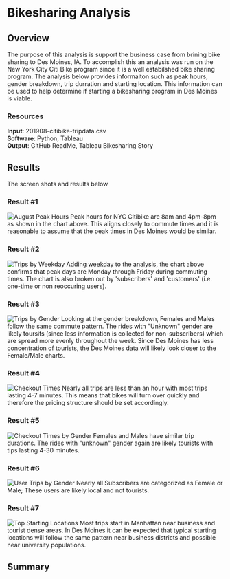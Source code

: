 # Bikesharing Analysis

## Overview
The purpose of this analysis is support the business case from brining bike sharing to Des Moines, IA. To accomplish this an analysis was run on the New York City Citi Bike program since it is a well estabilshed bike sharing program. The analysis below provides informaiton such as peak hours, gender breakdown, trip durration and starting location. This information can be used to help determine if starting a bikesharing program in Des Moines is viable. 

### Resources
**Input**: 201908-citibike-tripdata.csv <br/>
**Software**: Python, Tableau <br/>
**Output**: GitHub ReadMe, Tableau Bikesharing Story <br/>

## Results
The screen shots and results below 


### Result #1
![August Peak Hours](https://github.com/mhorstman/Bikesharing/blob/main/Tableau_Screenshots/August_User_Peak_Hours.png)
Peak hours for NYC Citibike are 8am and 4pm-8pm as shown in the chart above. This aligns closely to commute times and it is reasonable to assume that the peak times in Des Moines would be similar. 

### Result #2
![Trips by Weekday](https://github.com/mhorstman/Bikesharing/blob/main/Tableau_Screenshots/Trips_by_Weekday.png)
Adding weekday to the analysis, the chart above confirms that peak days are Monday through Friday during commuting times. The chart is also broken out by 'subscribers' and 'customers' (i.e. one-time or non reoccuring users). 

### Result #3
![Trips by Gender](https://github.com/mhorstman/Bikesharing/blob/main/Tableau_Screenshots/Trips_by_Gender.png)
Looking at the gender breakdown, Females and Males follow the same commute pattern. The rides with "Unknown" gender are likely toursits (since less information is collected for non-subscribers) which are spread more evenly throughout the week. Since Des Moines has less concentration of tourists, the Des Moines data will likely look closer to the Female/Male charts. 

### Result #4
![Checkout Times](https://github.com/mhorstman/Bikesharing/blob/main/Tableau_Screenshots/Checout_Times.png)
Nearly all trips are less than an hour with most trips lasting 4-7 minutes. This means that bikes will turn over quickly and therefore the pricing structure should be set accordingly. 

### Result #5
![Checkout Times by Gender](https://github.com/mhorstman/Bikesharing/blob/main/Tableau_Screenshots/Checkout_Times_by_Gender.png)
Females and Males have similar trip durations. The rides with "unknown" gender again are likely tourists with tips lasting 4-30 minutes.

### Result #6
![User Trips by Gender](https://github.com/mhorstman/Bikesharing/blob/main/Tableau_Screenshots/User_Trips_by_Gender.png)
Nearly all Subscribers are categorized as Female or Male; These users are likely local and not tourists. 

### Result #7
![Top Starting Locations](https://github.com/mhorstman/Bikesharing/blob/main/Tableau_Screenshots/Top_Starting_Locaitons.png)
Most trips start in Manhattan near business and tourist dense areas. In Des Moines it can be expected that typical starting locations will follow the same pattern near business districts and possible near university populations. 

## Summary
